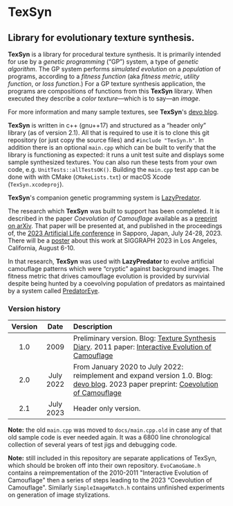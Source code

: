 # TexSyn
## Library for evolutionary texture synthesis.

**TexSyn** is a library for procedural texture synthesis. It is primarily intended for use by a _genetic programming_ (“GP”) system, a type of _genetic algorithm_. The GP system performs _simulated evolution_ on a _population_ of programs, according to a _fitness function_ (aka _fitness metric_, _utility function_, or _loss function_.) For a GP texture synthesis application, the programs are compositions of functions from this **TexSyn** library. When executed they describe a _color texture_—which is to say—an _image_.

For more information and many sample textures, see **TexSyn**'s [devo blog](https://cwreynolds.github.io/TexSyn/).

**TexSyn** is written in c++ (gnu++17) and structured as a “header only” library (as of version 2.1). All that is required to use it is to clone this git repository (or just copy the source files) and `#include "TexSyn.h"`. In addition there is an optional `main.cpp` which can be built to verify that the library is functioning as expected: it runs a unit test suite and displays some sample synthesized textures. You can also run these tests from your own code, e.g. `UnitTests::allTestsOK()`. Building the `main.cpp` test app can be done with with CMake (`CMakeLists.txt`) or macOS Xcode (`TexSyn.xcodeproj`).

**TexSyn**'s companion genetic programming system is [LazyPredator](https://github.com/cwreynolds/LazyPredator).

The research which **TexSyn** was built to support has been completed. It is described in the paper _Coevolution of Camouflage_ available as a [preprint on arXiv](https://arxiv.org/abs/2304.11793). That paper will be presented at, and published in the proceedings of, the [2023 Artificial Life conference](https://alife.org/conference/alife-2023/) in Sapporo, Japan, July 24-28, 2023. There will be a [poster](https://doi.org/10.1145/3588028.3603663) about this work at SIGGRAPH 2023 in Los Angeles, California, August 6-10.

In that research, **TexSyn** was used with **LazyPredator** to evolve artificial camouflage patterns which were “cryptic” against background images. The fitness metric that drives camouflage evolution is provided by survivial despite being hunted by a coevolving population of predators as maintained by a system called [PredatorEye](https://github.com/cwreynolds/PredatorEye).

### Version history

| Version | Date | Description |
| :---: | :---: | :--- |
| 1.0 | 2009 | Preliminary version. Blog: [Texture Synthesis Diary](http://www.red3d.com/cwr/texsyn/diary.html). 2011 paper: [Interactive Evolution of Camouflage](https://www.red3d.com/cwr/iec/) |
| 2.0 | July 2022 | From January 2020 to July 2022: reimplement and expand version 1.0. Blog: [devo blog](https://cwreynolds.github.io/TexSyn/). 2023 paper preprint: [Coevolution of Camouflage](https://arxiv.org/abs/2304.11793)|
| 2.1 | July 2023 | Header only version. |

**Note:** the old `main.cpp` was moved to `docs/main.cpp.old` in case any of that old sample code is ever needed again. It was a 6800 line chronological collection of several years of test jigs and debugging code.

**Note:** still included in this repository are separate applications of TexSyn, which should be broken off into their own repository. `EvoCamoGame.h` contains a reimprementation of the 2010-2011 "Interactive Evolution of Camouflage" then a series of steps leading to the 2023 "Coevolution of Camouflage". Similarly `SimpleImageMatch.h` contains unfinished experiments on generation of image stylizations. 
